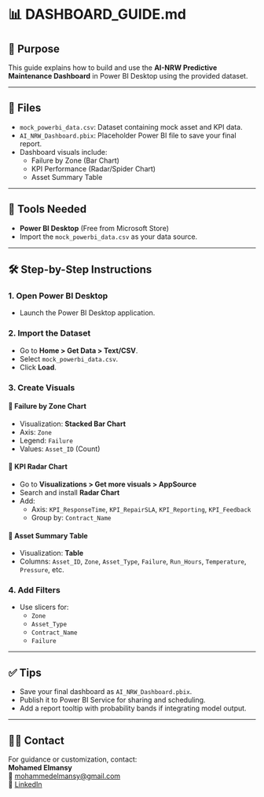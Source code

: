 # 📊 DASHBOARD_GUIDE.md

## 🎯 Purpose
This guide explains how to build and use the **AI-NRW Predictive Maintenance Dashboard** in Power BI Desktop using the provided dataset.

---

## 📁 Files
- `mock_powerbi_data.csv`: Dataset containing mock asset and KPI data.
- `AI_NRW_Dashboard.pbix`: Placeholder Power BI file to save your final report.
- Dashboard visuals include:
  - Failure by Zone (Bar Chart)
  - KPI Performance (Radar/Spider Chart)
  - Asset Summary Table

---

## 🧰 Tools Needed
- **Power BI Desktop** (Free from Microsoft Store)
- Import the `mock_powerbi_data.csv` as your data source.

---

## 🛠️ Step-by-Step Instructions

### 1. Open Power BI Desktop
- Launch the Power BI Desktop application.

### 2. Import the Dataset
- Go to **Home > Get Data > Text/CSV**.
- Select `mock_powerbi_data.csv`.
- Click **Load**.

### 3. Create Visuals

#### 🔹 Failure by Zone Chart
- Visualization: **Stacked Bar Chart**
- Axis: `Zone`
- Legend: `Failure`
- Values: `Asset_ID` (Count)

#### 🔹 KPI Radar Chart
- Go to **Visualizations > Get more visuals > AppSource**
- Search and install **Radar Chart**
- Add: 
  - Axis: `KPI_ResponseTime`, `KPI_RepairSLA`, `KPI_Reporting`, `KPI_Feedback`
  - Group by: `Contract_Name`

#### 🔹 Asset Summary Table
- Visualization: **Table**
- Columns: `Asset_ID`, `Zone`, `Asset_Type`, `Failure`, `Run_Hours`, `Temperature`, `Pressure`, etc.

### 4. Add Filters
- Use slicers for:
  - `Zone`
  - `Asset_Type`
  - `Contract_Name`
  - `Failure`

---

## ✅ Tips
- Save your final dashboard as `AI_NRW_Dashboard.pbix`.
- Publish it to Power BI Service for sharing and scheduling.
- Add a report tooltip with probability bands if integrating model output.

---

## 👨‍💼 Contact
For guidance or customization, contact:  
**Mohamed Elmansy**  
📧 mohammedelmansy@gmail.com  
🔗 [LinkedIn](https://linkedin.com/in/mohamedsaad-eldin)

